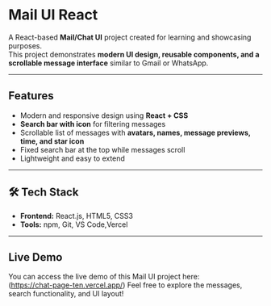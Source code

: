 # Mail UI React

A React-based **Mail/Chat UI** project created for learning and showcasing purposes.  
This project demonstrates **modern UI design, reusable components, and a scrollable message interface** similar to Gmail or WhatsApp.

---

## **Features**

- Modern and responsive design using **React + CSS**  
- **Search bar with icon** for filtering messages  
- Scrollable list of messages with **avatars, names, message previews, time, and star icon**  
- Fixed search bar at the top while messages scroll  
- Lightweight and easy to extend  

---

## **🛠️ Tech Stack**

- **Frontend:** React.js, HTML5, CSS3  
- **Tools:** npm, Git, VS Code,Vercel

---

## **Live Demo**

You can access the live demo of this Mail UI project here:  
(https://chat-page-ten.vercel.app/)  Feel free to explore the messages, search functionality, and UI layout!  
